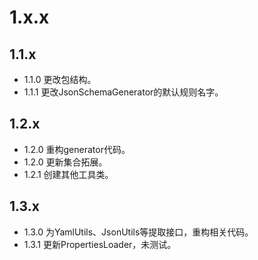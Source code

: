 # 1.x.x

## 1.1.x

* 1.1.0 更改包结构。
* 1.1.1 更改JsonSchemaGenerator的默认规则名字。

## 1.2.x

* 1.2.0 重构generator代码。
* 1.2.0 更新集合拓展。
* 1.2.1 创建其他工具类。

## 1.3.x

* 1.3.0 为YamlUtils、JsonUtils等提取接口，重构相关代码。
* 1.3.1 更新PropertiesLoader，未测试。
